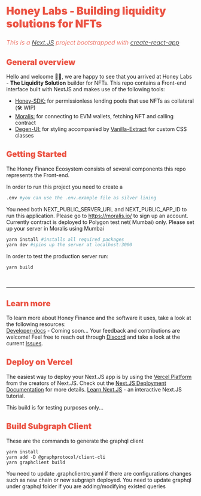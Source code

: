 # <span style="color: rgb(235, 85, 69); font-weight: 900">Honey Labs - Building liquidity solutions for NFTs

### <span style="color: rgb(235, 85, 69); font-weight: 300; font-style: italic;">This is a <a href="https://nextjs.org/" target="blank">Next.JS</a> project bootstrapped with <a href="https://github.com/vercel/next.js/tree/canary/packages/create-next-app" target="blank">create-react-app</a>

## <span style="color: rgb(235, 85, 69); font-weight: 900">General overview</span>

Hello and welcome 👋🏼, we are happy to see that you arrived at Honey Labs - **The Liquidity Solution** builder for
NFTs. This repo contains a Front-end interface built with NextJS and makes use of the following tools:

- <a href="https://github.com/honey-labs/honey-sdk" target="blank">Honey-SDK:</a> for permissionless lending pools that
  use NFTs as collateral (🛠 WIP)
- <a href="https://moralis.io/" target="blank">Moralis:</a> for connecting to EVM wallets, fetching NFT and calling
  contract
- <a href="https://degen-xyz.vercel.app/" target="blank">Degen-UI:</a> for styling accompanied
  by <a href="https://vanilla-extract.style/documentation/setup/" target="blank">Vanilla-Extract</a> for custom CSS
  classes

## <span style="color: rgb(235, 85, 69); font-weight: 900">Getting Started</span>

The Honey Finance Ecosystem consists of several components this repo represents the Front-end.

In order to run this project you need to create a

```bash
.env #you can use the .env.example file as silver lining
```

You need both NEXT_PUBLIC_SERVER_URL and NEXT_PUBLIC_APP_ID to run this application. Please go to https://moralis.io/ to
sign up an account.
Currently contract is deployed to Polygon test net( Mumbai) only. Please set up your server in Moralis using Mumbai

```bash
yarn install #installs all required packages
yarn dev #spins up the server at localhost:3000
```

In order to test the production server run:

```bash
yarn build
```

</br><hr>

## <span style="color: rgb(235, 85, 69); font-weight: 900">Learn more</span>

To learn more about Honey Finance and the software it uses, take a look at the following resources: </br>
[Developer-docs]() - Coming soon... Your feedback and contributions are welcome! Feel free to reach out
through <a href="https://discord.com/invite/T7RQ8hMamB">Discord</a> and take a look at the
current [Issues](https://github.com/honey-labs/honey-frontend/issues).

## <span style="color: rgb(235, 85, 69); font-weight: 900">Deploy on Vercel</span>

The easiest way to deploy your Next.JS app is by using
the <a href="https://vercel.com/new?utm_medium=default-template&filter=next.js&utm_source=create-next-app&utm_campaign=create-next-app-readme" target="blank">
Vercel Platform</a> from the creators of Next.JS. Check out
the <a href="https://nextjs.org/docs/deployment" target="blank">Next.JS Deployment Documentation</a> for more
details. <a href="https://nextjs.org/learn/foundations/about-nextjs" target="blank">Learn Next.JS</a> - an interactive
Next.JS tutorial.

This build is for testing purposes only...

## <span style="color: rgb(235, 85, 69); font-weight: 900">Build Subgraph Client</span>

These are the commands to generate the graphql client

```shell
yarn install
yarn add -D @graphprotocol/client-cli
yarn graphclient build
```

You need to update .graphclientrc.yaml if there are configurations changes such as new chain or new subgraph deployed.
You need to update graphql under graphql folder if you are adding/modifying existed queries

